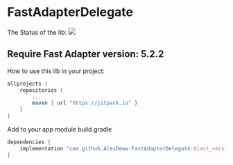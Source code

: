 # FastAdapterDelegate

The Status of the lib: 
[![](https://jitpack.io/v/AlexDeww/FastAdapterDelegate.svg)](https://jitpack.io/#AlexDeww/FastAdapterDelegate)

## Require Fast Adapter version: 5.2.2

How to use this lib in your project:
```gradle
allprojects {
	repositories {
		...
		maven { url "https://jitpack.io" }
	}
}
```

Add to your app module build.gradle
```gradle
dependencies {
	implementation "com.github.AlexDeww:FastAdapterDelegate:$last_version"
}
```
